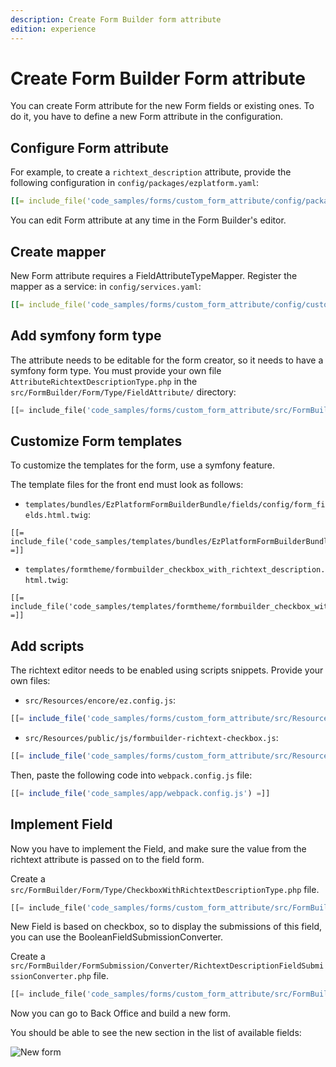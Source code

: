```yaml
---
description: Create Form Builder form attribute 
edition: experience
---
```


# Create Form Builder Form attribute 

You can create Form attribute for the new Form fields or existing ones.
To do it, you have to define a new Form attribute in the configuration.

## Configure Form attribute

For example, to create a `richtext_description` attribute,
provide the following configuration in `config/packages/ezplatform.yaml`:

``` yaml
[[= include_file('code_samples/forms/custom_form_attribute/config/packages/form_attribute_config.yaml') =]]
```

You can edit Form attribute at any time in the Form Builder's editor.

## Create mapper

New Form attribute requires a FieldAttributeTypeMapper. Register the mapper as a service: in `config/services.yaml`:

``` yaml
[[= include_file('code_samples/forms/custom_form_attribute/config/custom_services.yaml') =]]
```

## Add symfony form type

The attribute needs to be editable for the form creator, so it needs to have a symfony form type. 
You must provide your own file `AttributeRichtextDescriptionType.php` in the `src/FormBuilder/Form/Type/FieldAttribute/` directory:

``` php
[[= include_file('code_samples/forms/custom_form_attribute/src/FormBuilder/Form/Type/FieldAttribute/AttributeRichtextDescriptionType.php') =]]
```

## Customize Form templates

To customize the templates for the form, use a symfony feature.

The template files for the front end must look as follows:

- `templates/bundles/EzPlatformFormBuilderBundle/fields/config/form_fields.html.twig`:

``` html+twig
[[= include_file('code_samples/templates/bundles/EzPlatformFormBuilderBundle/fields/config/form_fields.html.twig') =]]
```

- `templates/formtheme/formbuilder_checkbox_with_richtext_description.html.twig`:

``` html+twig
[[= include_file('code_samples/templates/formtheme/formbuilder_checkbox_with_richtext_description.html.twig') =]]
```

## Add scripts

The richtext editor needs to be enabled using scripts snippets. Provide your own files:

- `src/Resources/encore/ez.config.js`:

``` js
[[= include_file('code_samples/forms/custom_form_attribute/src/Resources/encore/ez.config.js') =]]
```

- `src/Resources/public/js/formbuilder-richtext-checkbox.js`:

``` js
[[= include_file('code_samples/forms/custom_form_attribute/src/Resources/public/formbuilder-richtext-checkbox.js') =]]
```

Then, paste the following code into `webpack.config.js` file:

``` js hl_lines="38 41"
[[= include_file('code_samples/app/webpack.config.js') =]]
```

## Implement Field

Now you have to implement the Field, and make sure the value from the richtext attribute is passed on to the field form.

Create a `src/FormBuilder/Form/Type/CheckboxWithRichtextDescriptionType.php` file.

```php
[[= include_file('code_samples/forms/custom_form_attribute/src/FormBuilder/Form/Type/CheckboxWithRichtextDescriptionType.php') =]]
```

New Field is based on checkbox, so to display the submissions of this field, you can use the BooleanFieldSubmissionConverter. 

Create a `src/FormBuilder/FormSubmission/Converter/RichtextDescriptionFieldSubmissionConverter.php` file.

```php
[[= include_file('code_samples/forms/custom_form_attribute/src/FormBuilder/FormSubmission/Converter/RichtextDescriptionFieldSubmissionConverter.php') =]]
```

Now you can go to Back Office and build a new form.

You should be able to see the new section in the list of available fields:

![New form](new_form.png)